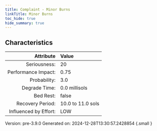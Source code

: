 ```yaml
---
title: Complaint - Minor Burns
linkTitle: Minor Burns
toc_hide: true
hide_summary: true
---
```


## Characteristics

| Attribute      | Value |
|--------:|:------|
|Seriousness:|20|
|Performance Impact:|0.75|
|Probability:|3.0|
|Degrade Time:|0.0 millisols|
|Bed Rest:|false|
|Recovery Period:|10.0 to 11.0 sols|
|Influenced by Effort:|LOW|
 

Version: pre-3.9.0 Generated on: 2024-12-28T13:30:57.2428854
{.small }